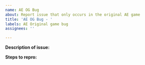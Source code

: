 ```yaml
---
name: AE OG Bug
about: Report issue that only occurs in the original AE game
title: 'AE OG Bug - '
labels: AE Original game bug
assignees: ''

---
```


**Description of issue:** 

**Steps to repro:** 
